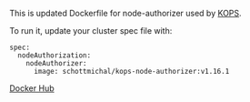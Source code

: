 This is updated Dockerfile for node-authorizer used by [KOPS](https://github.com/kubernetes/kops).

To run it, update your cluster spec file with:
```
spec:
  nodeAuthorization:
    nodeAuthorizer:
      image: schottmichal/kops-node-authorizer:v1.16.1
```

[Docker Hub](https://hub.docker.com/repository/docker/schottmichal/kops-node-authorizer)

